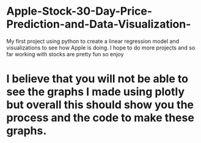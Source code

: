 # Apple-Stock-30-Day-Price-Prediction-and-Data-Visualization-
My first project using python to create a linear regression model and visualizations to see how Apple is doing. I hope to do more projects and so far working with stocks are pretty fun so enjoy 
# I believe that you will not be able to see the graphs I made using plotly but overall this should show you the process and the code to make these graphs. 
